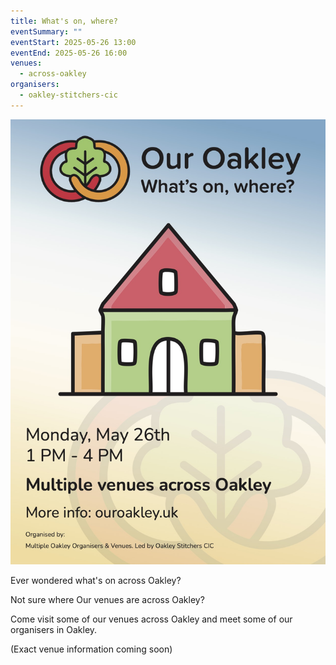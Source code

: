 ```yaml
---
title: What's on, where?
eventSummary: ""
eventStart: 2025-05-26 13:00
eventEnd: 2025-05-26 16:00
venues:
  - across-oakley
organisers:
  - oakley-stitchers-cic
---
```

![Our Oakley - What's On, Where? poster. Green, red and orange drawing of a hall. Date and time of event advertised.](poster-what-s-on-where.jpg "Our Oakley What's on, where?")

Ever wondered what's on across Oakley?

Not sure where Our venues are across Oakley?

Come visit some of our venues across Oakley and meet some of our organisers in Oakley.

(Exact venue information coming soon)
